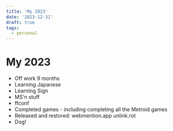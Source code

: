 ```yaml
---
title: 'My 2023'
date: '2023-12-31'
draft: true
tags:
  - personal
---
```


# My 2023

- Off work 9 months
- Learning Japanese
- Learning Sign
- MS'n stuff
- ffconf
- Completed games - including completing all the Metroid games
- Released and restored: webmention.app unlink.rot
- Dog!
